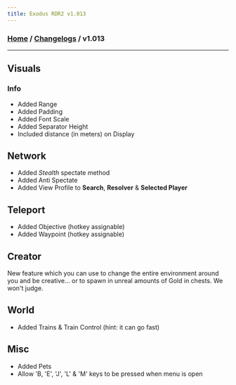 ```yaml
---
title: Exodus RDR2 v1.013
---
```

### [Home](../../index.md) / [Changelogs](../Changelogs.md) / v1.013
---
## Visuals
### Info
   - Added Range
   - Added Padding
   - Added Font Scale
   - Added Separator Height
   - Included distance (in meters) on Display

## Network
- Added *Stealth* spectate method
- Added Anti Spectate
- Added View Profile to **Search**, **Resolver** & **Selected Player**

## Teleport
- Added Objective (hotkey assignable)
- Added Waypoint (hotkey assignable)

## Creator
New feature which you can use to change the entire environment around you and be creative... or to spawn in unreal amounts of Gold in chests.
We won't judge.

## World
- Added Trains & Train Control (hint: it can go fast)

## Misc
- Added Pets
- Allow 'B, 'E', 'J', 'L' & 'M' keys to be pressed when menu is open

